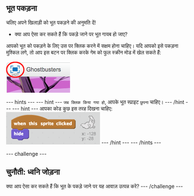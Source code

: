 ## भूत पकड़ना

चलिए अपने खिलाड़ी को भूत पकड़ने की अनुमति दें!

+ क्या आप ऐसा कर सकते हैं कि पकड़े जाने पर भूत गायब हो जाए?

आपको भूत को पकड़ने के लिए उस पर क्लिक करने में सक्षम होना चाहिए। यदि आपको इसे पकड़ना मुश्किल लगे, तो आप इस बटन पर क्लिक करके गेम को फुल स्क्रीन मोड में खेल सकते हैं:

![screenshot](images/ghost-fullscreen.png)

--- hints ---
--- hint ---
`जब क्लिक किया गया हो`, आपके भूत स्प्राइट `छुपना` चाहिए।
--- /hint ---
--- hint ---
आपका कोड कुछ इस तरह दिखना चाहिए:
![screenshot](images/ghost-catch-code.png)
--- /hint ---
--- /hints ---

--- challenge ---
## चुनौती: ध्वनि जोड़ना
क्या आप ऐसा कर सकते हैं कि भूत के पकड़े जाने पर यह आवाज़ उत्पन्न करे?
--- /challenge ---
